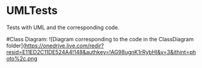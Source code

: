 UMLTests
========

Tests with UML and the corresponding code. 

#Class Diagram:
![Diagram corresponding to the code in the ClassDiagram folder](https://onedrive.live.com/redir?resid=E11ED2C11DE524A4!148&authkey=!AG98ugnK1rRybHI&v=3&ithint=photo%2c.png
